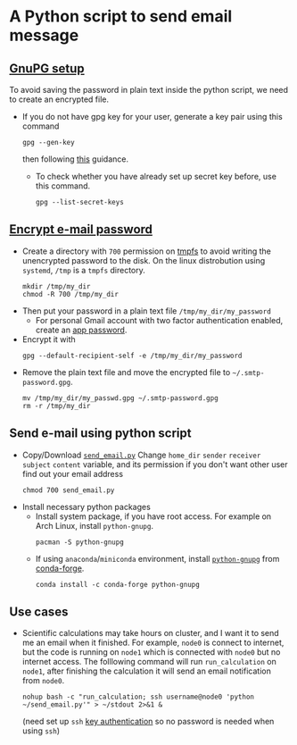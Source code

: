 # A Python script to send email message

## [GnuPG setup](https://wiki.archlinux.org/title/GnuPG#Usage)
To avoid saving the password in plain text inside the python script, we need to create an encrypted file.

- If you do not have gpg key for your user, generate a key pair using this command
  ```
  gpg --gen-key
  ```
  then following [this](https://wiki.archlinux.org/title/GnuPG#Create_a_key_pair) guidance.

  - To check whether you have already set up secret key before, use this command.
    ```
    gpg --list-secret-keys
    ```


## [Encrypt e-mail password](https://wiki.archlinux.org/title/Msmtp#GnuPG)
- Create a directory with `700` permission on [tmpfs](https://wiki.archlinux.org/title/Tmpfs) to avoid writing the unencrypted password to the disk.
  On the linux distrobution using `systemd`, `/tmp` is a `tmpfs` directory.
  ```
  mkdir /tmp/my_dir
  chmod -R 700 /tmp/my_dir
  ```
- Then put your password in a plain text file `/tmp/my_dir/my_password` 
  - For personal Gmail account with two factor authentication enabled,
    create an [app password](https://myaccount.google.com/apppasswords).
- Encrypt it with
  ```
  gpg --default-recipient-self -e /tmp/my_dir/my_password
  ```
- Remove the plain text file and move the encrypted file to `~/.smtp-password.gpg`.
  ```
  mv /tmp/my_dir/my_passwd.gpg ~/.smtp-password.gpg
  rm -r /tmp/my_dir
  ```

## Send e-mail using python script
- Copy/Download [`send_email.py`](https://github.com/Bai-Chiang/Linux_tinkering_notes/blob/9c4b855abfdb8334fe2512330309affcfa375b5e/python_send_email/send_email.py)
  Change `home_dir` `sender` `receiver` `subject` `content` variable,
  and its permission if you don't want other user find out your email address
  ```
  chmod 700 send_email.py
  ```
- Install necessary python packages
  - Install system package, if you have root access. For example on Arch Linux, install `python-gnupg`.
    ```
    pacman -S python-gnupg
    ```
  - If using `anaconda`/`miniconda` environment,
    install [`python-gnupg`](https://anaconda.org/conda-forge/python-gnupg) from [conda-forge](https://conda-forge.org/).
    ```
    conda install -c conda-forge python-gnupg 
    ```

## Use cases
- Scientific calculations may take hours on cluster, and I want it to send me an email when it finished.
  For example, `node0` is connect to internet,
  but the code is running on `node1` which is connected with `node0` but no internet access.
  The folllowing command will run  `run_calculation` on `node1`,
  after finishing the calculation it will send an email notification from `node0`.
  ```
  nohup bash -c "run_calculation; ssh username@node0 'python ~/send_email.py'" > ~/stdout 2>&1 &
  ```
  (need set up `ssh` [key authentication](https://wiki.archlinux.org/title/SSH_keys) so no password is needed when using `ssh`)

